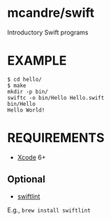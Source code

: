 # mcandre/swift

Introductory Swift programs

# EXAMPLE

```
$ cd hello/
$ make
mkdir -p bin/
swiftc -o bin/Hello Hello.swift
bin/Hello
Hello World!
```

# REQUIREMENTS

* [Xcode](https://developer.apple.com/xcode/) 6+

## Optional

* [swiftlint](https://github.com/realm/SwiftLint)

E.g., `brew install swiftlint`

